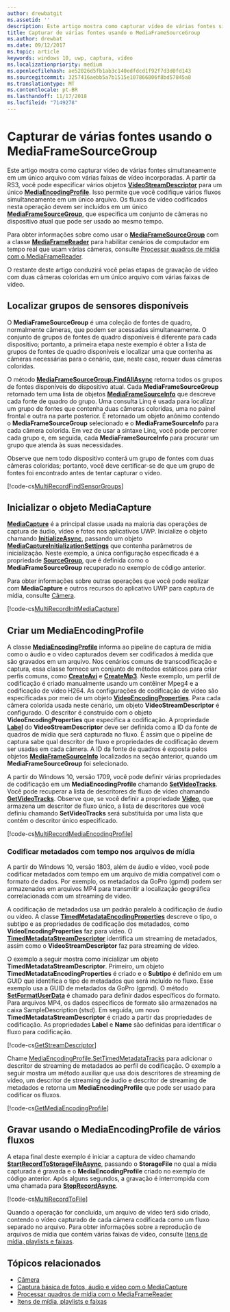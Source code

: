```yaml
---
author: drewbatgit
ms.assetid: ''
description: Este artigo mostra como capturar vídeo de várias fontes simultaneamente em um único arquivo com várias faixas de vídeo incorporadas.
title: Capturar de várias fontes usando o MediaFrameSourceGroup
ms.author: drewbat
ms.date: 09/12/2017
ms.topic: article
keywords: windows 10, uwp, captura, vídeo
ms.localizationpriority: medium
ms.openlocfilehash: ae52026d5fb1ab3c140edfdcd1f92f7d3d0fd143
ms.sourcegitcommit: 3257416aebb5a7b1515e107866806f8bd57845a8
ms.translationtype: MT
ms.contentlocale: pt-BR
ms.lasthandoff: 11/17/2018
ms.locfileid: "7149278"
---
```

# <a name="capture-from-multiple-sources-using-mediaframesourcegroup"></a>Capturar de várias fontes usando o MediaFrameSourceGroup

Este artigo mostra como capturar vídeo de várias fontes simultaneamente em um único arquivo com várias faixas de vídeo incorporadas. A partir da RS3, você pode especificar vários objetos **[VideoStreamDescriptor](https://docs.microsoft.com/uwp/api/windows.media.core.videostreamdescriptor)** para um único **[MediaEncodingProfile](https://docs.microsoft.com/uwp/api/windows.media.mediaproperties.mediaencodingprofile)**. Isso permite que você codifique vários fluxos simultaneamente em um único arquivo. Os fluxos de vídeo codificados nesta operação devem ser incluídos em um único **[MediaFrameSourceGroup](https://docs.microsoft.com/uwp/api/windows.media.capture.frames.mediaframesourcegroup)**, que especifica um conjunto de câmeras no dispositivo atual que pode ser usado ao mesmo tempo. 

Para obter informações sobre como usar o **[MediaFrameSourceGroup](https://docs.microsoft.com/uwp/api/windows.media.capture.frames.mediaframesourcegroup)** com a classe **[MediaFrameReader](https://docs.microsoft.com/uwp/api/windows.media.capture.frames.mediaframereader)** para habilitar cenários de computador em tempo real que usam várias câmeras, consulte [Processar quadros de mídia com o MediaFrameReader](process-media-frames-with-mediaframereader.md).

O restante deste artigo conduzirá você pelas etapas de gravação de vídeo com duas câmeras coloridas em um único arquivo com várias faixas de vídeo.

## <a name="find-available-sensor-groups"></a>Localizar grupos de sensores disponíveis
O **MediaFrameSourceGroup** é uma coleção de fontes de quadro, normalmente câmeras, que podem ser acessadas simultaneamente. O conjunto de grupos de fontes de quadro disponíveis é diferente para cada dispositivo; portanto, a primeira etapa neste exemplo é obter a lista de grupos de fontes de quadro disponíveis e localizar uma que contenha as câmeras necessárias para o cenário, que, neste caso, requer duas câmeras coloridas.

O método **[MediaFrameSourceGroup.FindAllAsync](https://docs.microsoft.com/uwp/api/windows.media.capture.frames.mediaframesourcegroup.FindAllAsync)** retorna todos os grupos de fontes disponíveis do dispositivo atual. Cada **MediaFrameSourceGroup** retornado tem uma lista de objetos **[MediaFrameSourceInfo](https://docs.microsoft.com/uwp/api/windows.media.capture.frames.mediaframesourceinfo)** que descreve cada fonte de quadro do grupo. Uma consulta Linq é usada para localizar um grupo de fontes que contenha duas câmeras coloridas, uma no painel frontal e outra na parte posterior. É retornado um objeto anônimo contendo o **MediaFrameSourceGroup** selecionado e o **MediaFrameSourceInfo** para cada câmera colorida. Em vez de usar a sintaxe Linq, você pode percorrer cada grupo e, em seguida, cada **MediaFrameSourceInfo** para procurar um grupo que atenda às suas necessidades.

Observe que nem todo dispositivo conterá um grupo de fontes com duas câmeras coloridas; portanto, você deve certificar-se de que um grupo de fontes foi encontrado antes de tentar capturar o vídeo.

[!code-cs[MultiRecordFindSensorGroups](./code/SimpleCameraPreview_Win10/cs/MainPage.MultiRecord.xaml.cs#SnippetMultiRecordFindSensorGroups)]

## <a name="initialize-the-mediacapture-object"></a>Inicializar o objeto MediaCapture
**[MediaCapture](https://docs.microsoft.com/uwp/api/windows.media.capture.mediacapture)** é a principal classe usada na maioria das operações de captura de áudio, vídeo e fotos nos aplicativos UWP. Inicialize o objeto chamando **[InitializeAsync](https://docs.microsoft.com/uwp/api/windows.media.capture.mediacapture.InitializeAsync)**, passando um objeto **[MediaCaptureInitializationSettings](https://docs.microsoft.com/uwp/api/windows.media.capture.mediacaptureinitializationsettings)** que contenha parâmetros de inicialização. Neste exemplo, a única configuração especificada é a propriedade **[SourceGroup](https://docs.microsoft.com/uwp/api/windows.media.capture.mediacaptureinitializationsettings.SourceGroup)**, que é definida como o **MediaFrameSourceGroup** recuperado no exemplo de código anterior.

Para obter informações sobre outras operações que você pode realizar com **MediaCapture** e outros recursos do aplicativo UWP para captura de mídia, consulte [Câmera](camera.md).

[!code-cs[MultiRecordInitMediaCapture](./code/SimpleCameraPreview_Win10/cs/MainPage.MultiRecord.xaml.cs#SnippetMultiRecordInitMediaCapture)]

## <a name="create-a-mediaencodingprofile"></a>Criar um MediaEncodingProfile
A classe **[MediaEncodingProfile](https://docs.microsoft.com/uwp/api/windows.media.mediaproperties.mediaencodingprofile)** informa ao pipeline de captura de mídia como o áudio e o vídeo capturados devem ser codificados à medida que são gravados em um arquivo. Nos cenários comuns de transcodificação e captura, essa classe fornece um conjunto de métodos estáticos para criar perfis comuns, como **[CreateAvi](https://docs.microsoft.com/uwp/api/windows.media.mediaproperties.mediaencodingprofile.createavi)** e **[CreateMp3](https://docs.microsoft.com/uwp/api/windows.media.mediaproperties.mediaencodingprofile.createmp3)**. Neste exemplo, um perfil de codificação é criado manualmente usando um contêiner Mpeg4 e a codificação de vídeo H264. As configurações de codificação de vídeo são especificadas por meio de um objeto **[VideoEncodingProperties](https://docs.microsoft.com/uwp/api/windows.media.mediaproperties.videoencodingproperties)**. Para cada câmera colorida usada neste cenário, um objeto **VideoStreamDescriptor** é configurado. O descritor é construído com o objeto **VideoEncodingProperties** que especifica a codificação. A propriedade **[Label](https://docs.microsoft.com/uwp/api/windows.media.core.videostreamdescriptor.Label)** do **VideoStreamDescriptor** deve ser definida como a ID da fonte de quadros de mídia que será capturada no fluxo. É assim que o pipeline de captura sabe qual descritor de fluxo e propriedades de codificação devem ser usadas em cada câmera. A ID da fonte de quadros é exposta pelos objetos **[MediaFrameSourceInfo](https://docs.microsoft.com/uwp/api/windows.media.capture.frames.mediaframesourceinfo)** localizados na seção anterior, quando um **MediaFrameSourceGroup** foi selecionado.


A partir do Windows 10, versão 1709, você pode definir várias propriedades de codificação em um **MediaEncodingProfile** chamando **[SetVideoTracks](https://docs.microsoft.com/uwp/api/windows.media.mediaproperties.mediaencodingprofile.setvideotracks)**. Você pode recuperar a lista de descritores de fluxo de vídeo chamando **[GetVideoTracks](https://docs.microsoft.com/uwp/api/windows.media.mediaproperties.mediaencodingprofile.GetVideoTracks)**. Observe que, se você definir a propriedade **[Video](https://docs.microsoft.com/uwp/api/windows.media.mediaproperties.mediaencodingprofile.Video)**, que armazena um descritor de fluxo único, a lista de descritores que você definiu chamando **SetVideoTracks** será substituída por uma lista que contém o descritor único especificado.


[!code-cs[MultiRecordMediaEncodingProfile](./code/SimpleCameraPreview_Win10/cs/MainPage.MultiRecord.xaml.cs#SnippetMultiRecordMediaEncodingProfile)]

### <a name="encode-timed-metadata-in-media-files"></a>Codificar metadados com tempo nos arquivos de mídia

A partir do Windows 10, versão 1803, além de áudio e vídeo, você pode codificar metadados com tempo em um arquivo de mídia compatível com o formato de dados. Por exemplo, os metadados da GoPro (gpmd) podem ser armazenados em arquivos MP4 para transmitir a localização geográfica correlacionada com um streaming de vídeo. 

A codificação de metadados usa um padrão paralelo à codificação de áudio ou vídeo. A classe [**TimedMetadataEncodingProperties**](https://docs.microsoft.com/uwp/api/windows.media.mediaproperties.timedmetadataencodingproperties) descreve o tipo, o subtipo e as propriedades de codificação dos metadados, como **VideoEncodingProperties** faz para vídeo. O [**TimedMetadataStreamDescriptor**](https://docs.microsoft.com/uwp/api/windows.media.core.timedmetadatastreamdescriptor) identifica um streaming de metadados, assim como o **VideoStreamDescriptor** faz para streaming de vídeo.  

O exemplo a seguir mostra como inicializar um objeto **TimedMetadataStreamDescriptor**. Primeiro, um objeto **TimedMetadataEncodingProperties** é criado e o **Subtipo** é definido em um GUID que identifica o tipo de metadados que será incluído no fluxo. Esse exemplo usa a GUID de metadados da GoPro (gpmd). O método [**SetFormatUserData**](https://docs.microsoft.com/uwp/api/windows.media.mediaproperties.timedmetadataencodingproperties.setformatuserdata) é chamado para definir dados específicos do formato. Para arquivos MP4, os dados específicos de formato são armazenados na caixa SampleDescription (stsd). Em seguida, um novo **TimedMetadataStreamDescriptor** é criado a partir das propriedades de codificação. As propriedades **Label** e **Name** são definidas para identificar o fluxo para codificação. 

[!code-cs[GetStreamDescriptor](./code/SimpleCameraPreview_Win10/cs/MainPage.MultiRecord.xaml.cs#SnippetGetStreamDescriptor)]

Chame [MediaEncodingProfile.SetTimedMetadataTracks](**https://docs.microsoft.com/uwp/api/windows.media.mediaproperties.mediaencodingprofile.settimedmetadatatracks**) para adicionar o descritor de streaming de metadados ao perfil de codificação. O exemplo a seguir mostra um método auxiliar que usa dois descritores de streaming de vídeo, um descritor de streaming de áudio e descritor de streaming de metadados e retorna um **MediaEncodingProfile** que pode ser usado para codificar os fluxos.

[!code-cs[GetMediaEncodingProfile](./code/SimpleCameraPreview_Win10/cs/MainPage.MultiRecord.xaml.cs#SnippetGetMediaEncodingProfile)]

## <a name="record-using-the-multi-stream-mediaencodingprofile"></a>Gravar usando o MediaEncodingProfile de vários fluxos
A etapa final deste exemplo é iniciar a captura de vídeo chamando **[StartRecordToStorageFileAsync](https://docs.microsoft.com/uwp/api/windows.media.capture.mediacapture.startrecordtostoragefileasync)**, passando o **StorageFile** no qual a mídia capturada é gravada e o **MediaEncodingProfile** criado no exemplo de código anterior. Após alguns segundos, a gravação é interrompida com uma chamada para **[StopRecordAsync](https://docs.microsoft.com/uwp/api/windows.media.capture.mediacapture.StopRecordAsync)**.

[!code-cs[MultiRecordToFile](./code/SimpleCameraPreview_Win10/cs/MainPage.MultiRecord.xaml.cs#SnippetMultiRecordToFile)]

Quando a operação for concluída, um arquivo de vídeo terá sido criado, contendo o vídeo capturado de cada câmera codificada como um fluxo separado no arquivo. Para obter informações sobre a reprodução de arquivos de mídia que contém várias faixas de vídeo, consulte [Itens de mídia, playlists e faixas](media-playback-with-mediasource.md).

## <a name="related-topics"></a>Tópicos relacionados

* [Câmera](camera.md)
* [Captura básica de fotos, áudio e vídeo com o MediaCapture](basic-photo-video-and-audio-capture-with-MediaCapture.md)
* [Processar quadros de mídia com o MediaFrameReader](process-media-frames-with-mediaframereader.md)
* [Itens de mídia, playlists e faixas](media-playback-with-mediasource.md)


 

 




